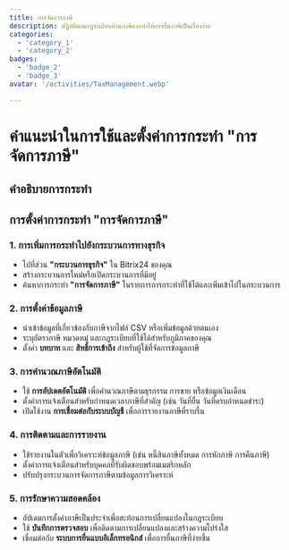 ```yaml
---
title: การจัดการภาษี
description: ปฏิบัติตามกฎระเบียบด้านภาษีและทำให้การยื่นภาษีเป็นเรื่องง่าย
categories: 
  - 'category_1'
  - 'category_2'
badges: 
  - 'badge_2'
  - 'badge_3'
avatar: '/activities/TaxManagement.webp'

---
```

# คำแนะนำในการใช้และตั้งค่าการกระทำ "การจัดการภาษี"

## คำอธิบายการกระทำ

## **การตั้งค่าการกระทำ "การจัดการภาษี"**

### 1. การเพิ่มการกระทำไปยังกระบวนการทางธุรกิจ
- ไปที่ส่วน **"กระบวนการธุรกิจ"** ใน Bitrix24 ของคุณ
- สร้างกระบวนการใหม่หรือเปิดกระบวนการที่มีอยู่
- ค้นหาการกระทำ **"การจัดการภาษี"** ในรายการการกระทำที่ใช้ได้และเพิ่มเข้าไปในกระบวนการ

### 2. การตั้งค่าข้อมูลภาษี
- นำเข้าข้อมูลที่เกี่ยวข้องกับภาษีจากไฟล์ CSV หรือเพิ่มข้อมูลด้วยตนเอง
- ระบุอัตราภาษี หมวดหมู่ และกฎระเบียบที่ใช้ได้สำหรับภูมิภาคของคุณ
- ตั้งค่า **บทบาท** และ **สิทธิ์การเข้าถึง** สำหรับผู้ใช้ที่จัดการข้อมูลภาษี

### 3. การคำนวณภาษีอัตโนมัติ
- ใช้ **การอัปเดตอัตโนมัติ** เพื่อคำนวณภาษีตามธุรกรรม การขาย หรือข้อมูลเงินเดือน
- ตั้งค่าการแจ้งเตือนสำหรับกำหนดเวลาภาษีที่สำคัญ (เช่น วันที่ยื่น วันที่ครบกำหนดชำระ)
- เปิดใช้งาน **การเชื่อมต่อกับระบบบัญชี** เพื่อการรายงานภาษีที่ราบรื่น

### 4. การติดตามและการรายงาน
- ใช้รายงานในตัวเพื่อวิเคราะห์ข้อมูลภาษี (เช่น หนี้สินภาษีทั้งหมด การหักภาษี การคืนภาษี)
- ตั้งค่าการแจ้งเตือนสำหรับบุคคลที่รับผิดชอบพร้อมเมตริกหลัก
- ปรับปรุงกระบวนการจัดการภาษีตามข้อมูลการวิเคราะห์

### 5. การรักษาความสอดคล้อง
- อัปเดตการตั้งค่าภาษีเป็นประจำเพื่อสะท้อนการเปลี่ยนแปลงในกฎระเบียบ
- ใช้ **บันทึกการตรวจสอบ** เพื่อติดตามการเปลี่ยนแปลงและสร้างความโปร่งใส
- เชื่อมต่อกับ **ระบบการยื่นแบบอิเล็กทรอนิกส์** เพื่อการยื่นภาษีที่ง่ายขึ้น